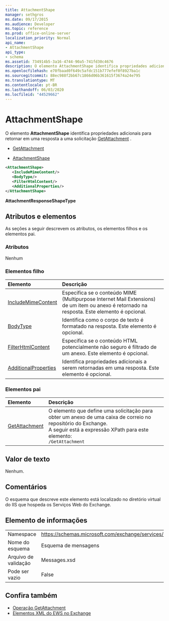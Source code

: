 ```yaml
---
title: AttachmentShape
manager: sethgros
ms.date: 09/17/2015
ms.audience: Developer
ms.topic: reference
ms.prod: office-online-server
localization_priority: Normal
api_name:
- AttachmentShape
api_type:
- schema
ms.assetid: 734914b5-3a16-4744-90a5-741fd30c4676
description: O elemento AttachmentShape identifica propriedades adicionais para retornar em uma resposta a uma solicitação GetAttachment.
ms.openlocfilehash: e70fbaad0f649c5afdc151b777efef0f8927ba1c
ms.sourcegitcommit: 88ec988f2bb67c1866d06b361615f3674a24e795
ms.translationtype: MT
ms.contentlocale: pt-BR
ms.lasthandoff: 06/03/2020
ms.locfileid: "44529662"
---
```

# <a name="attachmentshape"></a>AttachmentShape

O elemento **AttachmentShape** identifica propriedades adicionais para retornar em uma resposta a uma solicitação [GetAttachment](getattachment.md) . 
  
- [GetAttachment](getattachment.md)
  
- [AttachmentShape](attachmentshape.md)
  
```xml
<AttachmentShape>
   <IncludeMimeContent/>
   <BodyType/>
   <FilterHtmlContent/>
   <AdditionalProperties/>
</AttachmentShape>
```

 **AttachmentResponseShapeType**
## <a name="attributes-and-elements"></a>Atributos e elementos

As seções a seguir descrevem os atributos, os elementos filhos e os elementos pai.
  
### <a name="attributes"></a>Atributos

Nenhum
  
### <a name="child-elements"></a>Elementos filho

|**Elemento**|**Descrição**|
|:-----|:-----|
|[IncludeMimeContent](includemimecontent.md) <br/> |Especifica se o conteúdo MIME (Multipurpose Internet Mail Extensions) de um item ou anexo é retornado na resposta. Este elemento é opcional.  <br/> |
|[BodyType](bodytype.md) <br/> |Identifica como o corpo de texto é formatado na resposta. Este elemento é opcional.  <br/> |
|[FilterHtmlContent](filterhtmlcontent.md) <br/> |Especifica se o conteúdo HTML potencialmente não seguro é filtrado de um anexo. Este elemento é opcional.  <br/> |
|[AdditionalProperties](additionalproperties.md) <br/> |Identifica propriedades adicionais a serem retornadas em uma resposta. Este elemento é opcional.  <br/> |
   
### <a name="parent-elements"></a>Elementos pai

|**Elemento**|**Descrição**|
|:-----|:-----|
|[GetAttachment](getattachment.md) <br/> |O elemento que define uma solicitação para obter um anexo de uma caixa de correio no repositório do Exchange.  <br/> A seguir está a expressão XPath para este elemento:  <br/>  `/GetAttachment` <br/> |
   
## <a name="text-value"></a>Valor de texto

Nenhum.
  
## <a name="remarks"></a>Comentários

O esquema que descreve este elemento está localizado no diretório virtual do IIS que hospeda os Serviços Web do Exchange.
  
## <a name="element-information"></a>Elemento de informações

|||
|:-----|:-----|
|Namespace  <br/> |https://schemas.microsoft.com/exchange/services/2006/messages  <br/> |
|Nome do esquema  <br/> |Esquema de mensagens  <br/> |
|Arquivo de validação  <br/> |Messages.xsd  <br/> |
|Pode ser vazio  <br/> |False  <br/> |
   
## <a name="see-also"></a>Confira também

- [Operação GetAttachment](getattachment-operation.md)
- [Elementos XML do EWS no Exchange](ews-xml-elements-in-exchange.md)

